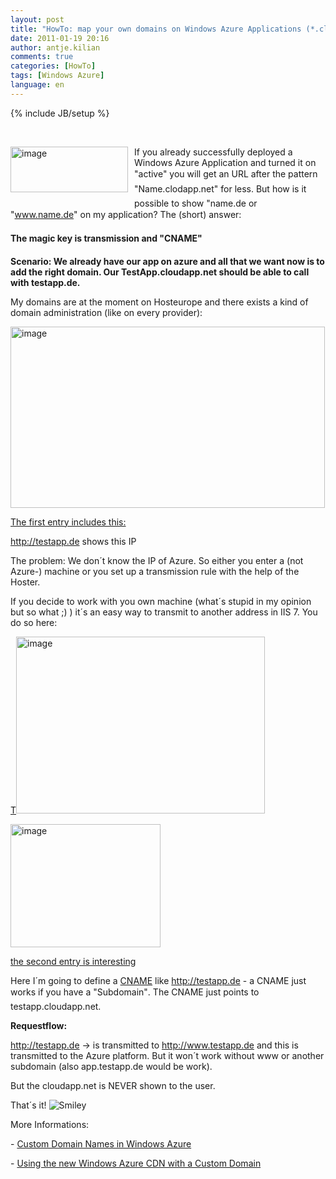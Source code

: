 ```yaml
---
layout: post
title: "HowTo: map your own domains on Windows Azure Applications (*.cloudapp.net)"
date: 2011-01-19 20:16
author: antje.kilian
comments: true
categories: [HowTo]
tags: [Windows Azure]
language: en
---
```

{% include JB/setup %}
<p>&#160;</p>  <p align="left"><img style="background-image: none; border-bottom: 0px; border-left: 0px; margin: 0px 10px 10px 0px; padding-left: 0px; padding-right: 0px; border-top: 0px; border-right: 0px; padding-top: 0px" title="image" border="0" alt="image" align="left" src="http://code-inside.de/blog/wp-content/uploads/image_thumb322.png" width="188" height="73" />If you already successfully deployed a Windows Azure Application and turned it on "active" you will get an URL after the pattern "Name.clodapp.net" for less. But how is it possible to show "name.de or "<a href="http://www.name.de">www.name.de</a>" on my application? The (short) answer:</p>  <!--more-->  <p><b>The magic key is transmission and "CNAME"</b></p>  <p><strong>Scenario: We already have our app on azure and all that we want now is to add the right domain. Our TestApp.cloudapp.net should be able to call with testapp.de.</strong></p>  <p>My domains are at the moment on Hosteurope and there exists a kind of domain administration (like on every provider):</p>  <p><a href="http://code-inside.de/blog-in/wp-content/uploads/image310.png"><img style="background-image: none; border-bottom: 0px; border-left: 0px; padding-left: 0px; padding-right: 0px; display: inline; border-top: 0px; border-right: 0px; padding-top: 0px" title="image" border="0" alt="image" src="http://code-inside.de/blog-in/wp-content/uploads/image3_thumb.png" width="503" height="290" /></a></p>  <p><u>The first entry includes this:</u></p>  <p><u></u></p>  <p><a href="http://testapp.de">http://testapp.de</a> shows this IP</p>  <p>The problem: We don´t know the IP of Azure. So either you enter a (not Azure-) machine or you set up a transmission rule with the help of the Hoster. </p>  <p>If you decide to work with you own machine (what´s stupid in my opinion but so what ;) ) it´s an easy way to transmit to another address in IIS 7. You do so here:</p>  <p><u>T<img style="background-image: none; border-bottom: 0px; border-left: 0px; padding-left: 0px; padding-right: 0px; border-top: 0px; border-right: 0px; padding-top: 0px" title="image" border="0" alt="image" src="http://code-inside.de/blog/wp-content/uploads/image_thumb324.png" width="398" height="283" /></u></p>  <p><u><a href="http://code-inside.de/blog-in/wp-content/uploads/image810.png"><img style="background-image: none; border-bottom: 0px; border-left: 0px; padding-left: 0px; padding-right: 0px; display: inline; border-top: 0px; border-right: 0px; padding-top: 0px" title="image" border="0" alt="image" src="http://code-inside.de/blog-in/wp-content/uploads/image8_thumb.png" width="240" height="197" /></a></u></p>  <p><u>the second entry is interesting</u></p>  <p><u></u></p>  <p>Here I´m going to define a <a href="http://en.wikipedia.org/wiki/CNAME_record">CNAME</a> like <a href="http://testapp.de">http://testapp.de</a> - a CNAME just works if you have a "Subdomain". The CNAME just points to testapp.cloudapp.net.</p>  <p><b>Requestflow:</b></p>  <p><a href="http://testapp.de">http://testapp.de</a> -&gt; is transmitted to <a href="http://www.testapp.de">http://www.testapp.de</a> and this is transmitted to the Azure platform. But it won´t work without www or another subdomain (also app.testapp.de would be work).</p>  <p>But the cloudapp.net is NEVER shown to the user. </p>  <p>That´s it! <img style="border-bottom-style: none; border-right-style: none; border-top-style: none; border-left-style: none" class="wlEmoticon wlEmoticon-smile" alt="Smiley" src="http://code-inside.de/blog-in/wp-content/uploads/wlEmoticon-smile1.png" /></p>  <p>More Informations:</p>  <p>- <a href="http://blog.smarx.com/posts/custom-domain-names-in-windows-azure">Custom Domain Names in Windows Azure</a></p>  <p>- <a href="http://blog.smarx.com/posts/using-the-new-windows-azure-cdn-with-a-custom-domain">Using the new Windows Azure CDN with a Custom Domain</a></p>
